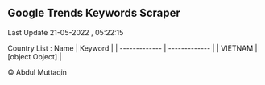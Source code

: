 

## Google Trends Keywords Scraper 
 
Last Update 21-05-2022 , 05:22:15

Country List :
 Name  | Keyword |
| ------------- | ------------- |
| VIETNAM | [object Object] |



© Abdul Muttaqin 
